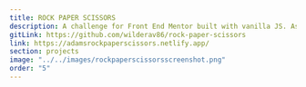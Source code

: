 ```yaml
---
title: ROCK PAPER SCISSORS
description: A challenge for Front End Mentor built with vanilla JS. Assets and design template provided by frontendmentor.io. It features a score keeper that persists in local storage, asynchronous functions that control the timing and flow of the game, and mobile first, responsive styling with SASS.
gitLink: https://github.com/wilderav86/rock-paper-scissors
link: https://adamsrockpaperscissors.netlify.app/
section: projects
image: "../../images/rockpaperscissorsscreenshot.png"
order: "5"
---
```

